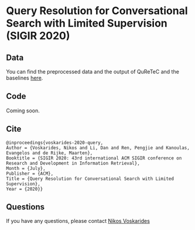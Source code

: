 # Query Resolution for Conversational Search with Limited Supervision (SIGIR 2020)

## Data

You can find the preprocessed data and the output of QuReTeC and the baselines [here](https://drive.google.com/drive/folders/1lLRrSAins_4ZiwbGYQewz8RtXGILY9LC?usp=sharing).


## Code

Coming soon.


## Cite

```
@inproceedings{voskarides-2020-query,
Author = {Voskarides, Nikos and Li, Dan and Ren, Pengjie and Kanoulas, Evangelos and de Rijke, Maarten},
Booktitle = {SIGIR 2020: 43rd international ACM SIGIR conference on Research and Development in Information Retrieval},
Month = {July},
Publisher = {ACM},
Title = {Query Resolution for Conversational Search with Limited Supervision},
Year = {2020}}
```

## Questions

If you have any questions, please contact [Nikos Voskarides](http://nickvosk.github.io/)
